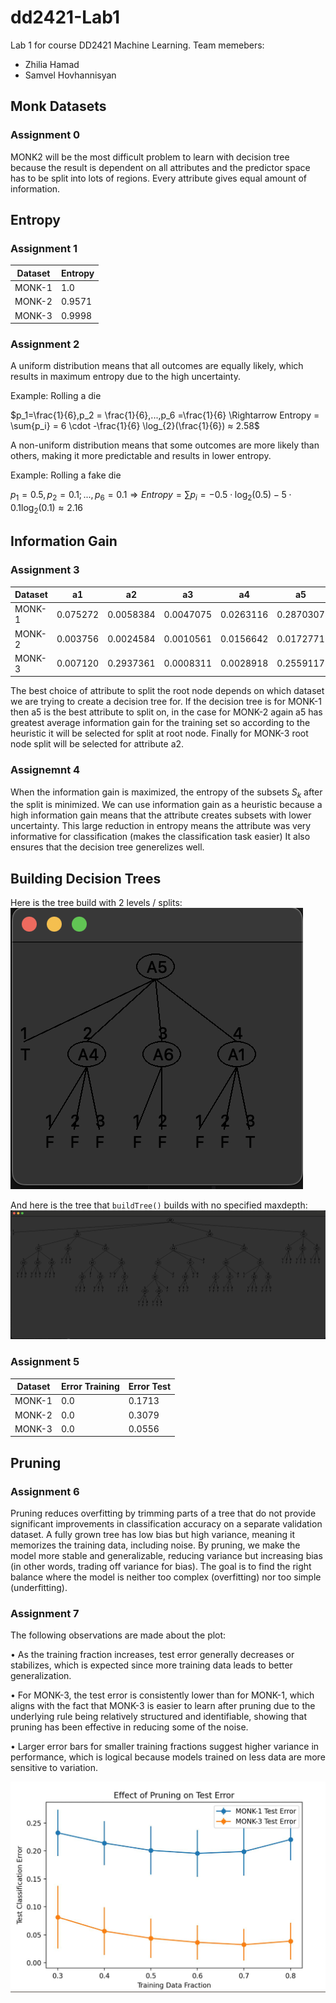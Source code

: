 # dd2421-Lab1

Lab 1 for course DD2421 Machine Learning.
Team memebers:

- Zhilia Hamad
- Samvel Hovhannisyan

## Monk Datasets

### Assignment 0

MONK2 will be the most difficult problem to learn with decision tree because the result is dependent on all attributes and the predictor space has to be split into lots of regions.
Every attribute gives equal amount of information.

## Entropy

### Assignment 1

| Dataset | Entropy |
| ------- | ------- |
| MONK-1  | 1.0     |
| MONK-2  | 0.9571  |
| MONK-3  | 0.9998  |

### Assignment 2

A uniform distribution means that all outcomes are equally likely, which results in maximum entropy due to the high uncertainty.

Example: Rolling a die

$p_1=\frac{1}{6},p_2 = \frac{1}{6},...,p_6 =\frac{1}{6} \Rightarrow Entropy = \sum{p_i} = 6 \cdot -\frac{1}{6} \log_{2}(\frac{1}{6}) ≈ 2.58$

A non-uniform distribution means that some outcomes are more likely than others, making it more predictable and results in lower entropy.

Example: Rolling a fake die

$p_1 = 0.5, p_2 = 0.1; ... , p_6 =0.1 \Rightarrow Entropy = \sum{p_i} = - 0.5 \cdot \log_{2}(0.5) - 5 \cdot 0.1 \log_{2}(0.1) ≈2.16$

## Information Gain

### Assignment 3

| Dataset | a1 | a2 | a3 | a4 | a5 | a6 |
| ------- | -- | -- | -- | -- | -- | -- |
| MONK-1  | 0.075272 | 0.0058384 | 0.0047075 | 0.0263116 | 0.2870307 | 0.0007578 |
| MONK-2  | 0.003756 | 0.0024584 | 0.0010561 | 0.0156642 | 0.0172771 | 0.0062476 |
| MONK-3  | 0.007120 | 0.2937361 | 0.0008311 | 0.0028918 | 0.2559117 | 0.0070770 |

The best choice of attribute to split the root node depends on which dataset we are trying to create a decision tree for. If the decision tree is for MONK-1 then a5 is the best attribute to split on, in the case for MONK-2 again a5 has greatest average information gain for the training set so according to the heuristic it will be selected for split at root node. Finally for MONK-3 root node split will be selected for attribute a2.

### Assignemnt 4

When the information gain is maximized, the entropy of the subsets $S_k$ after the split is minimized. We can use information gain as a heuristic because a high information gain means that the attribute creates subsets with lower uncertainty. This large reduction in entropy means the attribute was very informative for classification (makes the classification task easier) It also ensures that the decision tree generelizes well.

## Building Decision Trees

Here is the tree build with 2 levels / splits:
![2-split-tree](./images/Tree-2-level.png)

And here is the tree that `buildTree()` builds with no specified maxdepth:
![Full-tree](./images/Full-tree.png)

### Assignment 5

| Dataset  | Error Training | Error Test |
|----------|---------------|------------|
| MONK-1   | 0.0           | 0.1713     |
| MONK-2   | 0.0           | 0.3079     |
| MONK-3   | 0.0           | 0.0556     |

## Pruning

### Assignment 6

Pruning reduces overfitting by trimming parts of a tree that do not provide significant improvements in classification accuracy on a separate validation dataset. A fully grown tree has low bias but high variance, meaning it memorizes the training data, including noise. By pruning, we make the model more stable and generalizable, reducing variance but increasing bias (in other words, trading off variance for bias). The goal is to find the right balance where the model is neither too complex (overfitting) nor too simple (underfitting).

### Assignment 7

The following observations are made about the plot:

•⁠  ⁠As the training fraction increases, test error generally decreases or stabilizes, which is expected since more training data leads to better generalization.

•⁠  ⁠For MONK-3, the test error is consistently lower than for MONK-1, which aligns with the fact that MONK-3 is easier to learn after pruning due to the underlying rule being relatively structured and identifiable, showing that pruning has been effective in reducing some of the noise. 

•⁠  ⁠Larger error bars for smaller training fractions suggest higher variance in performance, which is logical because models trained on less data are more sensitive to variation.

![Error-Fraction-function](./images/Error-fraction-function.jpeg)